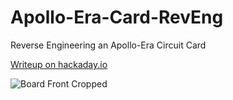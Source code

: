 # Apollo-Era-Card-RevEng
Reverse Engineering an Apollo-Era Circuit Card

[Writeup on hackaday.io](https://hackaday.io/project/194704-reverse-engineering-an-apollo-era-circuit-card)


![Board Front Cropped](https://github.com/Skyhawkson/Apollo-Era-Card-RevEng/assets/32376505/4598b9ab-9d86-4125-aaa9-947cf4c45a96)



